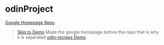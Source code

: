 # odinProject
[Google Homepage Repo](https://github.com/emilshigin/google-homepage)
>[Skip to Demo](https://emilshigin.github.io/google-homepage/)
>Made the google homepage before this repo that is why it is seperated
[odin-recipes Demo](https://emilshigin.github.io/odinProject/odin-recipes/)
